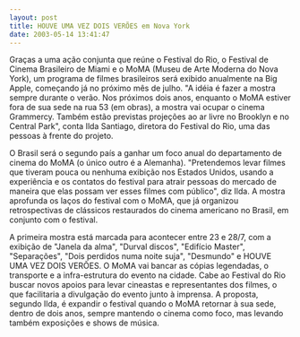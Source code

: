 ```yaml
---
layout: post
title: HOUVE UMA VEZ DOIS VERÕES em Nova York
date: 2003-05-14 13:41:47
---
```

Graças a uma ação conjunta que reúne o Festival do Rio, o Festival de Cinema Brasileiro de Miami e o MoMA (Museu de Arte Moderna do Nova York), um programa de filmes brasileiros será exibido anualmente na Big Apple, começando já no próximo mês de julho. "A idéia é fazer a mostra sempre durante o verão. Nos próximos dois anos, enquanto o MoMA estiver fora de sua sede na rua 53 (em obras), a mostra vai ocupar o cinema Grammercy. Também estão previstas projeções ao ar livre no Brooklyn e no Central Park", conta Ilda Santiago, diretora do Festival do Rio, uma das pessoas à frente do projeto.

O Brasil será o segundo país a ganhar um foco anual do departamento de cinema do MoMA (o único outro é a Alemanha). "Pretendemos levar filmes que tiveram pouca ou nenhuma exibição nos Estados Unidos, usando a experiência e os contatos do festival para atrair pessoas do mercado de maneira que elas possam ver esses filmes com público", diz Ilda. A mostra aprofunda os laços do festival com o MoMA, que já organizou retrospectivas de clássicos restaurados do cinema americano no Brasil, em conjunto com o festival.

A primeira mostra está marcada para acontecer entre 23 e 28/7, com a exibição de "Janela da alma", "Durval discos", "Edifício Master", "Separações", "Dois perdidos numa noite suja", "Desmundo" e HOUVE UMA VEZ DOIS VERÕES. O MoMA vai bancar as cópias legendadas, o transporte e a infra-estrutura do evento na cidade. Cabe ao Festival do Rio buscar novos apoios para levar cineastas e representantes dos filmes, o que facilitaria a divulgação do evento junto à imprensa. A proposta, segundo Ilda, é expandir o festival quando o MoMA retornar à sua sede, dentro de dois anos, sempre mantendo o cinema como foco, mas levando também exposições e shows de música.